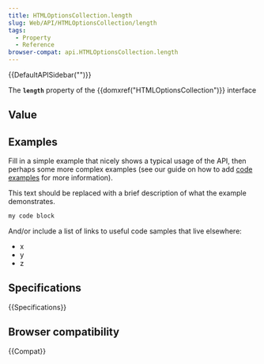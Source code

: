 ```yaml
---
title: HTMLOptionsCollection.length
slug: Web/API/HTMLOptionsCollection/length
tags:
  - Property
  - Reference
browser-compat: api.HTMLOptionsCollection.length
---
```

{{DefaultAPISidebar("")}}

The **`length`** property of the {{domxref("HTMLOptionsCollection")}} interface 

## Value



## Examples

Fill in a simple example that nicely shows a typical usage of the API, then perhaps some more complex examples (see our guide on how to add [code examples](/en-US/docs/MDN/Contribute/Structures/Code_examples) for more information).

This text should be replaced with a brief description of what the example demonstrates.

```js
my code block
```

And/or include a list of links to useful code samples that live elsewhere:

*   x
*   y
*   z

## Specifications

{{Specifications}}

## Browser compatibility

{{Compat}}


